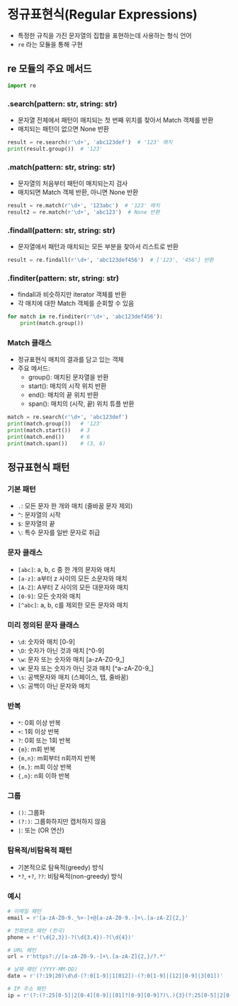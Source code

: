 # 정규표현식(Regular Expressions)
- 특정한 규칙을 가진 문자열의 집합을 표현하는데 사용하는 형식 언어
- `re` 라는 모듈을 통해 구현

## re 모듈의 주요 메서드
```python
import re
```

### .search(pattern: str, string: str)
- 문자열 전체에서 패턴이 매치되는 첫 번째 위치를 찾아서 Match 객체를 반환
- 매치되는 패턴이 없으면 None 반환
```python
result = re.search(r'\d+', 'abc123def')  # '123' 매치
print(result.group())  # '123'
```

### .match(pattern: str, string: str)
- 문자열의 처음부터 패턴이 매치되는지 검사
- 매치되면 Match 객체 반환, 아니면 None 반환
```python
result = re.match(r'\d+', '123abc')  # '123' 매치
result2 = re.match(r'\d+', 'abc123')  # None 반환
```

### .findall(pattern: str, string: str)
- 문자열에서 패턴과 매치되는 모든 부분을 찾아서 리스트로 반환
```python
result = re.findall(r'\d+', 'abc123def456')  # ['123', '456'] 반환
```

### .finditer(pattern: str, string: str)
- findall과 비슷하지만 iterator 객체를 반환
- 각 매치에 대한 Match 객체를 순회할 수 있음
```python
for match in re.finditer(r'\d+', 'abc123def456'):
    print(match.group())
```

### Match 클래스
- 정규표현식 매치의 결과를 담고 있는 객체
- 주요 메서드:
    - group(): 매치된 문자열을 반환
    - start(): 매치의 시작 위치 반환
    - end(): 매치의 끝 위치 반환
    - span(): 매치의 (시작, 끝) 위치 튜플 반환
```python
match = re.search(r'\d+', 'abc123def')
print(match.group())   # '123'
print(match.start())   # 3
print(match.end())     # 6
print(match.span())    # (3, 6)
```

## 정규표현식 패턴

### 기본 패턴
- `.`: 모든 문자 한 개와 매치 (줄바꿈 문자 제외)
- `^`: 문자열의 시작
- `$`: 문자열의 끝
- `\`: 특수 문자를 일반 문자로 취급

### 문자 클래스
- `[abc]`: a, b, c 중 한 개의 문자와 매치
- `[a-z]`: a부터 z 사이의 모든 소문자와 매치
- `[A-Z]`: A부터 Z 사이의 모든 대문자와 매치
- `[0-9]`: 모든 숫자와 매치
- `[^abc]`: a, b, c를 제외한 모든 문자와 매치

### 미리 정의된 문자 클래스
- `\d`: 숫자와 매치 [0-9]
- `\D`: 숫자가 아닌 것과 매치 [^0-9]
- `\w`: 문자 또는 숫자와 매치 [a-zA-Z0-9_]
- `\W`: 문자 또는 숫자가 아닌 것과 매치 [^a-zA-Z0-9_]
- `\s`: 공백문자와 매치 (스페이스, 탭, 줄바꿈)
- `\S`: 공백이 아닌 문자와 매치

### 반복
- `*`: 0회 이상 반복
- `+`: 1회 이상 반복
- `?`: 0회 또는 1회 반복
- `{m}`: m회 반복
- `{m,n}`: m회부터 n회까지 반복
- `{m,}`: m회 이상 반복
- `{,n}`: n회 이하 반복

### 그룹
- `()`: 그룹화
- `(?:)`: 그룹화하지만 캡처하지 않음
- `|`: 또는 (OR 연산)

### 탐욕적/비탐욕적 패턴
- 기본적으로 탐욕적(greedy) 방식
- `*?`, `+?`, `??`: 비탐욕적(non-greedy) 방식

### 예시
```python
# 이메일 패턴
email = r'[a-zA-Z0-9._%+-]+@[a-zA-Z0-9.-]+\.[a-zA-Z]{2,}'

# 전화번호 패턴 (한국)
phone = r'(\d{2,3})-?(\d{3,4})-?(\d{4})'

# URL 패턴
url = r'https?://[a-zA-Z0-9.-]+\.[a-zA-Z]{2,}/?.*'

# 날짜 패턴 (YYYY-MM-DD)
date = r'(?:19|20)\d\d-(?:0[1-9]|1[012])-(?:0[1-9]|[12][0-9]|3[01])'

# IP 주소 패턴
ip = r'(?:(?:25[0-5]|2[0-4][0-9]|[01]?[0-9][0-9]?)\.){3}(?:25[0-5]|2[0-4][0-9]|[01]?[0-9][0-9]?)'